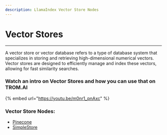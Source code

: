 ```yaml
---
description: LlamaIndex Vector Store Nodes
---
```


# Vector Stores

***

A vector store or vector database refers to a type of database system that specializes in storing and retrieving high-dimensional numerical vectors. Vector stores are designed to efficiently manage and index these vectors, allowing for fast similarity searches.

### Watch an intro on Vector Stores and how you can use that on TROM.AI

{% embed url="https://youtu.be/m0nr1_pnAxc" %}

### Vector Store Nodes:

* [Pinecone](pinecone.md)
* [SimpleStore](queryengine-tool.md)
